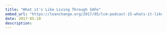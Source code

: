 ```yaml
---
title: "What it's Like Living Through SAFe"
embed_url: "https://leanchange.org/2017/05/lcm-podcast-15-whats-it-like-living-through-a-safe-rollout/"
date: 2017-05-10
description: 
---
```

